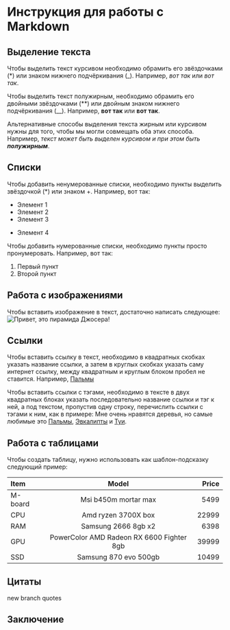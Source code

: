 # Инструкция для работы с Markdown

## Выделение текста

Чтобы выделить текст курсивом необходимо обрамить его звёздочками (*) или знаком нижнего подчёркивания (_). Например, *вот так* или _вот так_.

Чтобы выделить текст полужирным, необходимо обрамить его двойными звёздочками (**) или двойным знаком нижнего подчёркивания (__). Например, **вот так** или __вот так__.

Альтернативные способы выделения текста жирным или курсивом нужны для того, чтобы мы могли совмещать оба этих способа. Например, _текст может быть выделен курсивом и при этом быть **полужирным**_.

## Списки

Чтобы добавить ненумерованные списки, необходимо пункты выделить звёздочкой (*) или знаком +. Например, вот так:
* Элемент 1
* Элемент 2
* Элемент 3
+ Элемент 4

Чтобы добавить нумерованные списки, необходимо пункты просто пронумеровать. Например, вот так:
1. Первый пункт
2. Второй пункт

## Работа с изображениями

Чтобы вставить изображение в текст, достаточно написать следующее:
![Привет, это пирамида Джосера!](pirdzhos.png)

## Ссылки

Чтобы вставить ссылку в текст, необходимо в квадратных скобках указать название ссылки, а затем в круглых скобках указать саму интернет ссылку, между квадратным и круглым блоком пробел не ставится. Например, [Пальмы](https://ru.wikipedia.org/wiki/Пальмовые)

Чтобы вставить ссылки с тэгами, необходимо в тексте в двух квадратных блоках указать последовательно название ссылки и тэг к ней, а под текстом, пропустив одну строку, перечислить ссылки с тэгами к ним, как в примере: Мне очень нравятся деревья, но самые любимые это [Пальмы][1], [Эвкалипты][2] и [Туи][3].

[1]: https://ru.wikipedia.org/wiki/Пальмовые
[2]: https://ru.wikipedia.org/wiki/Эвкалипт
[3]: https://ru.wikipedia.org/wiki/Туя

## Работа с таблицами

Чтобы создать таблицу, нужно использовать как шаблон-подсказку следующий пример:

Item | Model | Price
:----|:-----:|------:
M-board | Msi b450m mortar max | 5499
CPU | Amd ryzen 3700X box | 22999
RAM | Samsung 2666 8gb x2 | 6398
GPU | PowerColor AMD Radeon RX 6600 Fighter 8gb | 39999
SSD | Samsung 870 evo 500gb | 10499

## Цитаты

new branch quotes

## Заключение